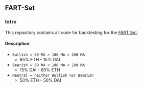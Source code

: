 ## FART-Set

### Intro
This repository contains all code for backtesting for the [FART Set](https://set-beta.tokensets.com/set/fart).

#### Description
* `Bullish = 50 MA > 100 MA > 200 MA`
  * 85% ETH - 15% DAI
* `Bearish = 50 MA < 100 MA < 200 MA`
  * 15% DAI - 85% ETH
* `Neutral = neither Bullish nor Bearish`
  * 50% ETH - 50% DAI
